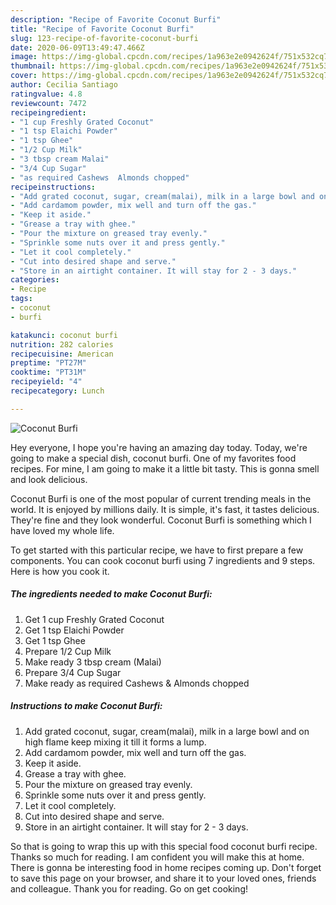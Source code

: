 ```yaml
---
description: "Recipe of Favorite Coconut Burfi"
title: "Recipe of Favorite Coconut Burfi"
slug: 123-recipe-of-favorite-coconut-burfi
date: 2020-06-09T13:49:47.466Z
image: https://img-global.cpcdn.com/recipes/1a963e2e0942624f/751x532cq70/coconut-burfi-recipe-main-photo.jpg
thumbnail: https://img-global.cpcdn.com/recipes/1a963e2e0942624f/751x532cq70/coconut-burfi-recipe-main-photo.jpg
cover: https://img-global.cpcdn.com/recipes/1a963e2e0942624f/751x532cq70/coconut-burfi-recipe-main-photo.jpg
author: Cecilia Santiago
ratingvalue: 4.8
reviewcount: 7472
recipeingredient:
- "1 cup Freshly Grated Coconut"
- "1 tsp Elaichi Powder"
- "1 tsp Ghee"
- "1/2 Cup Milk"
- "3 tbsp cream Malai"
- "3/4 Cup Sugar"
- "as required Cashews  Almonds chopped"
recipeinstructions:
- "Add grated coconut, sugar, cream(malai), milk in a large bowl and on high flame keep mixing it till it forms a lump."
- "Add cardamom powder, mix well and turn off the gas."
- "Keep it aside."
- "Grease a tray with ghee."
- "Pour the mixture on greased tray evenly."
- "Sprinkle some nuts over it and press gently."
- "Let it cool completely."
- "Cut into desired shape and serve."
- "Store in an airtight container. It will stay for 2 - 3 days."
categories:
- Recipe
tags:
- coconut
- burfi

katakunci: coconut burfi 
nutrition: 282 calories
recipecuisine: American
preptime: "PT27M"
cooktime: "PT31M"
recipeyield: "4"
recipecategory: Lunch

---
```



![Coconut Burfi](https://img-global.cpcdn.com/recipes/1a963e2e0942624f/751x532cq70/coconut-burfi-recipe-main-photo.jpg)

Hey everyone, I hope you're having an amazing day today. Today, we're going to make a special dish, coconut burfi. One of my favorites food recipes. For mine, I am going to make it a little bit tasty. This is gonna smell and look delicious.



Coconut Burfi is one of the most popular of current trending meals in the world. It is enjoyed by millions daily. It is simple, it's fast, it tastes delicious. They're fine and they look wonderful. Coconut Burfi is something which I have loved my whole life.


To get started with this particular recipe, we have to first prepare a few components. You can cook coconut burfi using 7 ingredients and 9 steps. Here is how you cook it.

<!--inarticleads1-->

##### The ingredients needed to make Coconut Burfi:

1. Get 1 cup Freshly Grated Coconut
1. Get 1 tsp Elaichi Powder
1. Get 1 tsp Ghee
1. Prepare 1/2 Cup Milk
1. Make ready 3 tbsp cream (Malai)
1. Prepare 3/4 Cup Sugar
1. Make ready as required Cashews &amp; Almonds chopped




<!--inarticleads2-->

##### Instructions to make Coconut Burfi:

1. Add grated coconut, sugar, cream(malai), milk in a large bowl and on high flame keep mixing it till it forms a lump.
1. Add cardamom powder, mix well and turn off the gas.
1. Keep it aside.
1. Grease a tray with ghee.
1. Pour the mixture on greased tray evenly.
1. Sprinkle some nuts over it and press gently.
1. Let it cool completely.
1. Cut into desired shape and serve.
1. Store in an airtight container. It will stay for 2 - 3 days.




So that is going to wrap this up with this special food coconut burfi recipe. Thanks so much for reading. I am confident you will make this at home. There is gonna be interesting food in home recipes coming up. Don't forget to save this page on your browser, and share it to your loved ones, friends and colleague. Thank you for reading. Go on get cooking!
